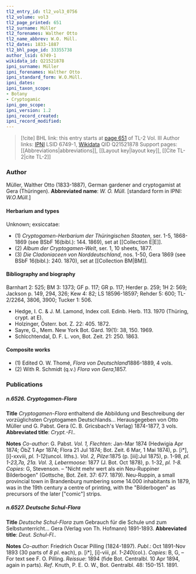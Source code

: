 ```yaml
---
tl2_entry_id: tl2_vol3_0756
tl2_volume: vol3
tl2_page_printed: 651
tl2_surname: Müller
tl2_forenames: Walther Otto
tl2_name_abbrev: W.O. Müll.
tl2_dates: 1833-1887
tl2_bhl_page_id: 33355738
author_lsid: 6749-1
wikidata_id: Q21521878
ipni_surname: Müller
ipni_forenames: Walther Otto
ipni_standard_form: W.O.Müll.
ipni_dates: 
ipni_taxon_scope: 
- Botany
- Cryptogamic
ipni_geo_scope: 
ipni_version: 1.2
ipni_record_created: 
ipni_record_modified:
---
```


> [!cite] BHL link: this entry starts at [page 651](https://www.biodiversitylibrary.org/page/33355738) of TL-2 Vol. III
> Author links: [IPNI](https://www.ipni.org/a/6749-1) LSID 6749-1, [Wikidata](https://www.wikidata.org/wiki/Q21521878) QID Q21521878
> Support pages: [[Abbreviations|abbreviations]], [[Layout key|layout key]], [[Cite TL-2|cite TL-2]]

### Author

Müller, Walther Otto (1833-1887), German gardener and cryptogamist at Gera (Thüringen). 
**Abbreviated name**: *W. O. Müll.* \[standard form in IPNI: *W.O.Müll.*\]

#### Herbarium and types

Unknown; exsiccatae:
- (1) *Cryptogamen-Herbarium der Thüringischen Staaten*, ser. 1-5, 1868-1869 (see BSbF 16(bibl.): 144. 1869), set at [[Collection E|E]].
- (2) *Album der Cryptogamen-Welt*, ser. 1, 10 sheets, 1877.
- (3) *Die Cladoniaceen von Norddeutschland*, nos. 1-50, Gera 1869 (see BSbF 16(bibl.): 240. 1870), set at [[Collection BM|BM]].

#### Bibliography and biography

Barnhart 2: 525; BM 3: 1373; GF p. 117; GR p. 117; Herder p. 259; 1H 2: 569; Jackson p. 149, 294, 326; Kew 4: 82; LS 18596-18597; Rehder 5: 600; TL-2/2264, 3806, 3900; Tucker 1: 506.
- Hedge, I. C. & J. M. Lamond, Index coll. Edinb. Herb. 113. 1970 (Thüring, crypt. at E).
- Holzinger, Österr. bot. Z. 22: 405. 1872.
- Sayre, G., Mem. New York Bot. Gard. 19(1): 38, 150. 1969.
- Schlcchtendal, D. F. L. von, Bot. Zeit. 21: 250. 1863.

#### Composite works

- (1) Edited O. W. Thomé, *Flora von Deutschland*1886-1889, 4 vols.
- (2) With R. Schmidt (q.v.) *Flora von Gera*,1857.

### Publications

##### n.6526. Cryptogamen-Flora

**Title**
*Cryptogamen-Flora* enthaltend die Abbildung und Beschreibung der vorzüglichsten Cryptogamen Deutschlands... Herausgegeben von Otto Müller und G. Pabst. Gera (C. B. Gricsbach's Verlag) 1874-1877, 3 vols.
**Abbreviated title**: *Crypt.-Fl..*

**Notes**
*Co-author*: G. Pabst.
*Vol. 1, Flechten*: Jan-Mar 1874 (Hedwigia Apr 1874; ÖbZ 1 Apr 1874; Flora 21 Jul 1874; Bot. Zeit. 6 Mar, 1 Mai 1874), p. \[i\*\], \[i\]-xxviii, *pl. 1-12*(uncol. liths.).
*Vol. 2, Pilze*:1875 (p. \[iii\]:Jul 1875), p. 1-98, *pl. 1-23,7a, 21a.*
*Vol. 3, Lebermoose*: 1877 (J. Bot. Oct 1878), p. 1-32, *pl. 1-8.*
*Copies*: G, Stevenson. – "Nicht mehr wert als ein Neu-Ruppiner Bilderbogen" (Gottsche, Bot. Zeit. 37: 677. 1879). Neu-Ruppin, a small provincial town in Brandenburg numbering some 14.000 inhabitants in 1879, was in the 19th century a centre of printing, with the "Bilderbogen" as precursors of the later \["comic"\] strips.

##### n.6527. Deutsche Schul-Flora

**Title**
*Deutsche Schul-Flora* zum Gebrauch für die Schule und zum Selbstunterricht... Gera (Verlag von Th. Hofmann) 1891-1893.
**Abbreviated title**: *Deut. Schul-Fl..*

**Notes**
*Co-author*: Friedrich Oscar Pilling (1824-1897).
*Publ*.: Oct 1891-Nov 1893 (30 parts of *8 pl*. each), p. \[i\*\], \[i\]-viii, *pl*. *1-240*(col.). *Copies*: B, G, – For text see F. O. Pilling.
*Reissue*: 1894 (fide Bot. Centralbl. 10 Apr 1894, again in parts).
*Ref*. Knuth, P. E. O. W., Bot. Gentralbl. 48: 150-151. 1891.

